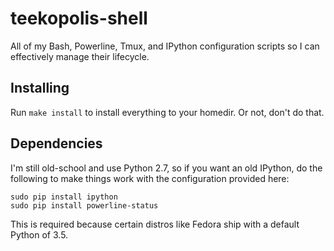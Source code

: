 # teekopolis-shell

All of my Bash, Powerline, Tmux, and IPython configuration scripts so I can effectively manage their lifecycle.

## Installing

Run `make install` to install everything to your homedir. Or not, don't do that.

## Dependencies

I'm still old-school and use Python 2.7, so if you want an old IPython, do the following to make things work with the
configuration provided here:

```
sudo pip install ipython
sudo pip install powerline-status
```

This is required because certain distros like Fedora ship with a default Python of 3.5.

